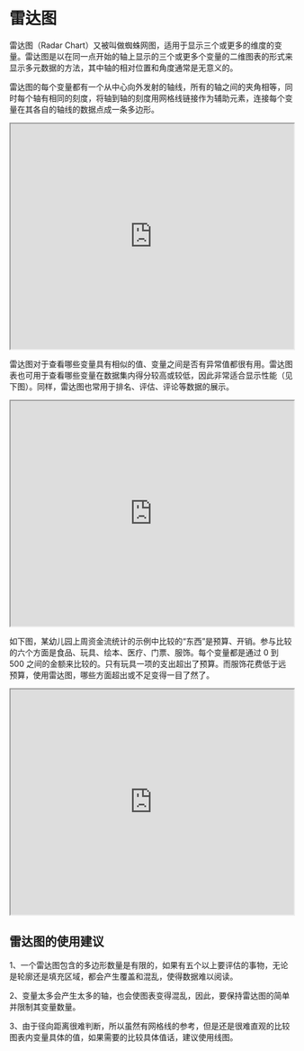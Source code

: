 # 雷达图

雷达图（Radar Chart）又被叫做蜘蛛网图，适用于显示三个或更多的维度的变量。雷达图是以在同一点开始的轴上显示的三个或更多个变量的二维图表的形式来显示多元数据的方法，其中轴的相对位置和角度通常是无意义的。


雷达图的每个变量都有一个从中心向外发射的轴线，所有的轴之间的夹角相等，同时每个轴有相同的刻度，将轴到轴的刻度用网格线链接作为辅助元素，连接每个变量在其各自的轴线的数据点成一条多边形。

<iframe max-width="830" width="100%" height="400" 
src="https://gallery.echartsjs.com/view-lite.html?cid=xH1-fnLcVG&v=1">
</iframe>

雷达图对于查看哪些变量具有相似的值、变量之间是否有异常值都很有用。雷达图表也可用于查看哪些变量在数据集内得分较高或较低，因此非常适合显示性能（见下图）。同样，雷达图也常用于排名、评估、评论等数据的展示。

<iframe max-width="830" width="100%" height="400" 
src="https://gallery.echartsjs.com/view-lite.html?cid=xHJH93GqVf&v=1">
</iframe>

如下图，某幼儿园上周资金流统计的示例中比较的“东西”是预算、开销。参与比较的六个方面是食品、玩具、绘本、医疗、门票、服饰。每个变量都是通过 0 到 500 之间的金额来比较的。只有玩具一项的支出超出了预算。而服饰花费低于远预算，使用雷达图，哪些方面超出或不足变得一目了然了。

<iframe max-width="830" width="100%" height="400" 
src="https://gallery.echartsjs.com/view-lite.html?cid=xrk6EfmqVf">
</iframe>


## 雷达图的使用建议

1、一个雷达图包含的多边形数量是有限的，如果有五个以上要评估的事物，无论是轮廓还是填充区域，都会产生覆盖和混乱，使得数据难以阅读。

2、变量太多会产生太多的轴，也会使图表变得混乱，因此，要保持雷达图的简单并限制其变量数量。

3、由于径向距离很难判断，所以虽然有网格线的参考，但是还是很难直观的比较图表内变量具体的值，如果需要的比较具体值话，建议使用线图。

